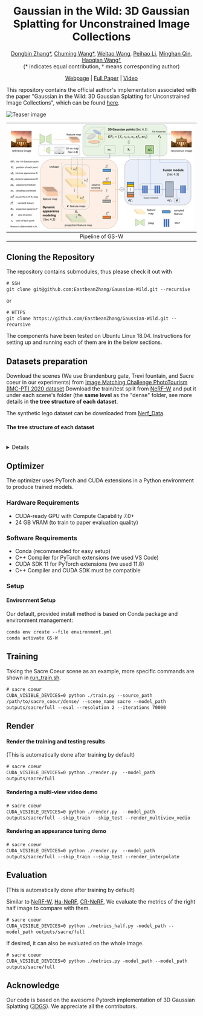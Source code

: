 <p align="center">

  <h1 align="center">Gaussian in the Wild: 3D Gaussian Splatting for Unconstrained Image Collections</h1>
<p align="center">
  
<!-- [Dongbin Zhang*](https://github.com/EastbeanZhang), [Chuming Wang*](javascript:void(0)),[Weitao Wang](javascript:void(0)), [Peihao Li]("https://scholar.google.com/citations?hl=en&user=LYX4AOEAAAAJ"), [Minghan Qin](https://github.com/minghanqin), [Haoqian Wang†](https://www.sigs.tsinghua.edu.cn/whq_en/main.htm)
  <br>(\* indicates equal contribution, † means corresponding author)<br>| [Webpage](https://eastbeanzhang.github.io/GS-W/) | [Full Paper](javascript:void(0)) | [Video](javascript:void(0)) |<be>-->


<p align="center">
  <a href="https://github.com/EastbeanZhang">Dongbin Zhang*</a>, 
  <a href="javascript:void(0)">Chuming Wang*</a>,
  <a href="javascript:void(0)">Weitao Wang</a>, 
  <a href="https://scholar.google.com/citations?hl=en&user=LYX4AOEAAAAJ">Peihao Li</a>, 
  <a href="https://github.com/minghanqin">Minghan Qin</a>, 
  <a href="https://www.sigs.tsinghua.edu.cn/whq_en/main.htm">Haoqian Wang†</a>
  <br>(* indicates equal contribution, † means corresponding author)<br>
</p>

<p align="center">
  <a href="https://eastbeanzhang.github.io/GS-W/">Webpage</a> | 
  <a href="javascript:void(0)">Full Paper</a> | 
  <a href="javascript:void(0)">Video</a>
</p>
    
This repository contains the official author's implementation associated with the paper "Gaussian in the Wild: 3D Gaussian Splatting for Unconstrained Image Collections", which can be found [here](javascript:void(0)).

![Teaser image](assets/teaser.png)

|              ![Pipeline](assets/pipeline.png)               |
| :----------------------------------------------------------: |
|       Pipeline of  GS-W     |       

##

## Cloning the Repository
The repository contains submodules, thus please check it out with 
```shell
# SSH
git clone git@github.com:EastbeanZhang/Gaussian-Wild.git --recursive
```
or
```shell
# HTTPS
git clone https://github.com/EastbeanZhang/Gaussian-Wild.git --recursive
```

The components have been tested on Ubuntu Linux 18.04. Instructions for setting up and running each of them are in the below sections.

## Datasets preparation
Download the scenes (We use Brandenburg gate, Trevi fountain, and Sacre coeur in our experiments) from [Image Matching Challenge PhotoTourism (IMC-PT) 2020 dataset](https://www.cs.ubc.ca/~kmyi/imw2020/data.html) 
Download the train/test split from [NeRF-W](https://nerf-w.github.io/) and put it under each scene's folder (the **same level** as the "dense" folder, see more details in **the tree structure of each dataset**.</a>

The synthetic lego dataset can be downloaded from [Nerf_Data](https://drive.google.com/drive/folders/128yBriW1IG_3NJ5Rp7APSTZsJqdJdfc1).

#### The tree structure of each dataset
</details>

<br>



<details>

```
brandenburg_gate/
├── dense/
│   ├── images/
│   ├── sparse/
│   ├── stereo/
│ 
├──brandenburg.tsv


trevi_fountain/
├── dense/
│   ├── images/
│   ├── sparse/
│   ├── stereo/
│ 
├──trevi.tsv


sacre_coeur/
├── dense/
│   ├── images/
│   ├── sparse/
│   ├── stereo/
│ 
├──sacre.tsv


lego/
├── train/
├── test/
├── val/
├── transforms_train.json
├── transforms_test.json
├── transforms_val.json

```

</details>

## Optimizer

The optimizer uses PyTorch and CUDA extensions in a Python environment to produce trained models. 

### Hardware Requirements

- CUDA-ready GPU with Compute Capability 7.0+
- 24 GB VRAM (to train to paper evaluation quality)

### Software Requirements
- Conda (recommended for easy setup)
- C++ Compiler for PyTorch extensions (we used VS Code)
- CUDA SDK 11 for PyTorch extensions (we used 11.8)
- C++ Compiler and CUDA SDK must be compatible

### Setup
#### Environment Setup
Our default, provided install method is based on Conda package and environment management:
```shell
conda env create --file environment.yml
conda activate GS-W
```
## Training
Taking the Sacre Coeur scene as an example, more specific commands are shown in [run_train.sh](./run_train.sh).
```shell
# sacre coeur
CUDA_VISIBLE_DEVICES=0 python ./train.py --source_path /path/to/sacre_coeur/dense/ --scene_name sacre --model_path outputs/sacre/full --eval --resolution 2 --iterations 70000
```
## Render
<!-- Specific commands are shown in [run_render.sh](./run_render.sh). -->
#### Render the training and testing results
(This is automatically done after training by default)
```shell
# sacre coeur
CUDA_VISIBLE_DEVICES=0 python ./render.py  --model_path outputs/sacre/full
```
#### Rendering a multi-view video demo
```shell
# sacre coeur
CUDA_VISIBLE_DEVICES=0 python ./render.py  --model_path outputs/sacre/full --skip_train --skip_test --render_multiview_vedio
```

#### Rendering an appearance tuning demo
```shell
# sacre coeur
CUDA_VISIBLE_DEVICES=0 python ./render.py  --model_path outputs/sacre/full --skip_train --skip_test --render_interpolate
```
## Evaluation
(This is automatically done after training by default)

Similar to [NeRF-W](https://github.com/kwea123/nerf_pl), [Ha-NeRF](https://github.com/rover-xingyu/Ha-NeRF), [CR-NeRF](https://github.com/yifyang993/cr-nerf-pytorch), We evaluate the metrics of the right half image to compare with them.
```shell
# sacre coeur
CUDA_VISIBLE_DEVICES=0 python ./metrics_half.py -model_path --model_path outputs/sacre/full
```
If desired, it can also be evaluated on the whole image.
```shell
# sacre coeur
CUDA_VISIBLE_DEVICES=0 python ./metrics.py -model_path --model_path outputs/sacre/full
```
## Acknowledge
Our code is based on the awesome Pytorch implementation of 3D Gaussian Splatting ([3DGS](https://github.com/graphdeco-inria/gaussian-splatting)). We appreciate all the contributors.

